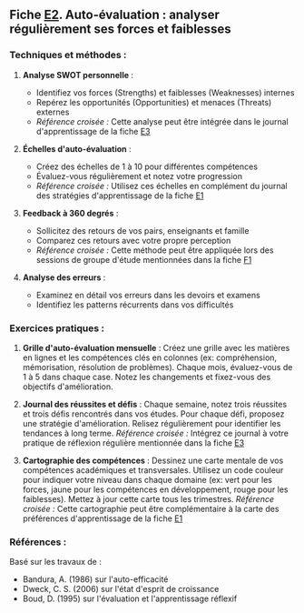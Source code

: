 ## Fiche [E2](<4.5.2. Auto evaluation.md>). Auto-évaluation : analyser régulièrement ses forces et faiblesses

### Techniques et méthodes :

1. **Analyse SWOT personnelle** :
   - Identifiez vos forces (Strengths) et faiblesses (Weaknesses) internes
   - Repérez les opportunités (Opportunities) et menaces (Threats) externes
   - *Référence croisée :* Cette analyse peut être intégrée dans le journal d'apprentissage de la fiche [E3](<4.5.3. Journal apprent.md>)

2. **Échelles d'auto-évaluation** :
   - Créez des échelles de 1 à 10 pour différentes compétences
   - Évaluez-vous régulièrement et notez votre progression
   - *Référence croisée :* Utilisez ces échelles en complément du journal des stratégies d'apprentissage de la fiche [E1](<4.5.1. Reflex strat apprent.md>)

3. **Feedback à 360 degrés** :
   - Sollicitez des retours de vos pairs, enseignants et famille
   - Comparez ces retours avec votre propre perception
   - *Référence croisée :* Cette méthode peut être appliquée lors des sessions de groupe d'étude mentionnées dans la fiche [F1](<4.6.1. Groupes etude entraide.md>)

4. **Analyse des erreurs** :
   - Examinez en détail vos erreurs dans les devoirs et examens
   - Identifiez les patterns récurrents dans vos difficultés

### Exercices pratiques :

1. **Grille d'auto-évaluation mensuelle** :
   Créez une grille avec les matières en lignes et les compétences clés en colonnes (ex: compréhension, mémorisation, résolution de problèmes). Chaque mois, évaluez-vous de 1 à 5 dans chaque case. Notez les changements et fixez-vous des objectifs d'amélioration.

2. **Journal des réussites et défis** :
   Chaque semaine, notez trois réussites et trois défis rencontrés dans vos études. Pour chaque défi, proposez une stratégie d'amélioration. Relisez régulièrement pour identifier les tendances à long terme.
   *Référence croisée :* Intégrez ce journal à votre pratique de réflexion régulière mentionnée dans la fiche [E3](<4.5.3. Journal apprent.md>)

3. **Cartographie des compétences** :
   Dessinez une carte mentale de vos compétences académiques et transversales. Utilisez un code couleur pour indiquer votre niveau dans chaque domaine (ex: vert pour les forces, jaune pour les compétences en développement, rouge pour les faiblesses). Mettez à jour cette carte tous les trimestres.
   *Référence croisée :* Cette cartographie peut être complémentaire à la carte des préférences d'apprentissage de la fiche [E1](<4.5.1. Reflex strat apprent.md>)

### Références :

Basé sur les travaux de :
- Bandura, A. (1986) sur l'auto-efficacité
- Dweck, C. S. (2006) sur l'état d'esprit de croissance
- Boud, D. (1995) sur l'évaluation et l'apprentissage réflexif
